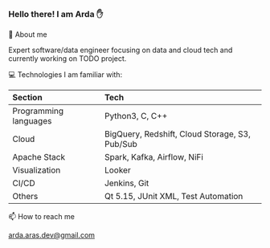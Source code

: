 ### Hello there!  I am Arda ✋

💬 About me

Expert software/data engineer focusing on data and cloud tech and currently working on TODO project.

💻 Technologies I am familiar with:

| Section      | Tech |
| :---        |    :----    |
| Programming languages     | Python3, C, C++ |
| Cloud   | BigQuery, Redshift, Cloud Storage, S3, Pub/Sub |
| Apache Stack         | Spark, Kafka, Airflow, NiFi |
| Visualization        | Looker |
| CI/CD                | Jenkins, Git |
| Others               | Qt 5.15, JUnit XML, Test Automation |

📫 How to reach me

arda.aras.dev@gmail.com
